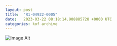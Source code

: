 ```yaml
---
layout:	post
title:	"R1-04922-0005"
date:	2023-03-22 08:18:14.908885728 +0000 UTC
categories:	kof archive
---
```


![Image Alt](https://k0f.github.io/assets/R1-04922-0005.JPG)